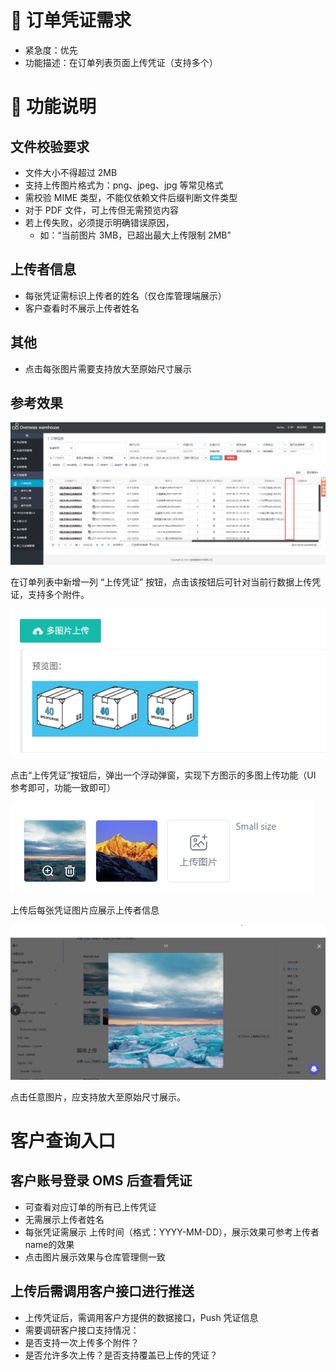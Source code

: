 # 🧾 订单凭证需求

- 紧急度：优先
- 功能描述：在订单列表页面上传凭证（支持多个）


# 📌 功能说明

## 文件校验要求
- 文件大小不得超过 2MB
- 支持上传图片格式为：png、jpeg、jpg 等常见格式
- 需校验 MIME 类型，不能仅依赖文件后缀判断文件类型
- 对于 PDF 文件，可上传但无需预览内容
- 若上传失败，必须提示明确错误原因，
    - 如：“当前图片 3MB，已超出最大上传限制 2MB”

## 上传者信息
- 每张凭证需标识上传者的姓名（仅仓库管理端展示）
- 客户查看时不展示上传者姓名

## 其他
- 点击每张图片需要支持放大至原始尺寸展示

## 参考效果

![alt text](<屏幕截图 2025-06-24 163555.png>)

在订单列表中新增一列 “上传凭证” 按钮，点击该按钮后可针对当前行数据上传凭证，支持多个附件。

![alt text](image.png)

点击“上传凭证”按钮后，弹出一个浮动弹窗，实现下方图示的多图上传功能（UI 参考即可，功能一致即可）


![alt text](image-1.png)

上传后每张凭证图片应展示上传者信息

![alt text](image-2.png)

点击任意图片，应支持放大至原始尺寸展示。


# 客户查询入口

## 客户账号登录 OMS 后查看凭证
- 可查看对应订单的所有已上传凭证
- 无需展示上传者姓名
- 每张凭证需展示 上传时间（格式：YYYY-MM-DD），展示效果可参考上传者name的效果
- 点击图片展示效果与仓库管理侧一致

## 上传后需调用客户接口进行推送
- 上传凭证后，需调用客户方提供的数据接口，Push 凭证信息
- 需要调研客户接口支持情况：
- 是否支持一次上传多个附件？
- 是否允许多次上传？是否支持覆盖已上传的凭证？